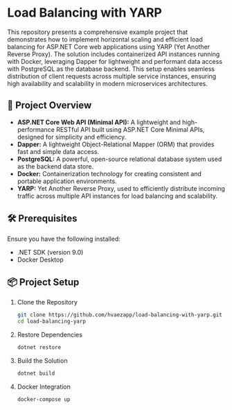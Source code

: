 # Load Balancing with YARP

This repository presents a comprehensive example project that demonstrates how to implement horizontal scaling and efficient load balancing for ASP.NET Core web applications using YARP (Yet Another Reverse Proxy). The solution includes containerized API instances running with Docker, leveraging Dapper for lightweight and performant data access with PostgreSQL as the database backend. This setup enables seamless distribution of client requests across multiple service instances, ensuring high availability and scalability in modern microservices architectures.

## 🚀 Project Overview

- **ASP.NET Core Web API (Minimal API):** A lightweight and high-performance RESTful API built using ASP.NET Core Minimal APIs, designed for simplicity and efficiency.
- **Dapper:** A lightweight Object-Relational Mapper (ORM) that provides fast and simple data access.
- **PostgreSQL:** A powerful, open-source relational database system used as the backend data store.
- **Docker:** Containerization technology for creating consistent and portable application environments.
- **YARP:** Yet Another Reverse Proxy, used to efficiently distribute incoming traffic across multiple API instances for load balancing and scalability.

## 🛠️ Prerequisites

Ensure you have the following installed:

- .NET SDK (version 9.0)
- Docker Desktop

## 📦 Project Setup

1. Clone the Repository

   ```bash
   git clone https://github.com/hvaezapp/load-balancing-with-yarp.git
   cd load-balancing-yarp
   
2. Restore Dependencies

   ```bash
   dotnet restore
   
3. Build the Solution

   ```bash
   dotnet build
   
4. Docker Integration 

   ```bash
   docker-compose up
